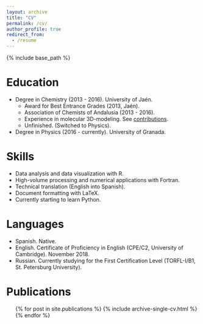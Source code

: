 ```yaml
---
layout: archive
title: "CV"
permalink: /cv/
author_profile: true
redirect_from:
  - /resume
---
```


{% include base_path %}

Education
======
* Degree in Chemistry (2013 - 2016). University of Jaén.
  * Award for Best Entrance Grades (2013, Jaén).
  * Association of Chemists of Andalusia (2013 - 2016).
  * Experience in molecular 3D-modeling. See [contributions](https://commons.wikimedia.org/wiki/Special:ListFiles?limit=100&user=Malmriv).
  * Unfinished. (Switched to Physics).
* Degree in Physics (2016 - currently). University of Granada.
  
Skills
======
* Data analysis and data visualization with R.
* High-volume processing and numerical applications with Fortran.
* Technical translation (English into Spanish).
* Document formatting with LaTeX.
* Currently starting to learn Python.

Languages
======
* Spanish. Native.
* English. Certificate of Proficiency in English (CPE/C2, University of Cambridge). November 2018.
* Russian. Currently studying for the First Certification Level (TORFL-I/B1, St. Petersburg University).

Publications
======
  <ul>{% for post in site.publications %}
    {% include archive-single-cv.html %}
  {% endfor %}</ul>
